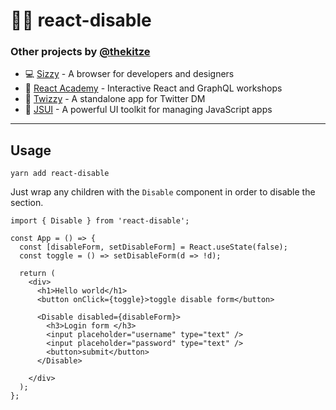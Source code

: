 # 🙅‍♂️ react-disable

### Other projects by [@thekitze](https://twitter.com/thekitze)

- 💻 [Sizzy](https://sizzy.co) - A browser for developers and designers
- 🏫 [React Academy](https://reactacademy.io) - Interactive React and GraphQL workshops
- 💌 [Twizzy](https://twizzy.app) - A standalone app for Twitter DM
- 🤖 [JSUI](https://github.com/kitze/JSUI) - A powerful UI toolkit for managing JavaScript apps

---

## Usage

`yarn add react-disable`

Just wrap any children with the `Disable` component in order to disable the section.

```
import { Disable } from 'react-disable';

const App = () => {
  const [disableForm, setDisableForm] = React.useState(false);
  const toggle = () => setDisableForm(d => !d);

  return (
    <div>
      <h1>Hello world</h1>
      <button onClick={toggle}>toggle disable form</button>

      <Disable disabled={disableForm}>
        <h3>Login form </h3>
        <input placeholder="username" type="text" />
        <input placeholder="password" type="text" />
        <button>submit</button>
      </Disable>

    </div>
  );
};
```
